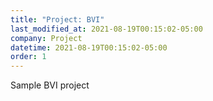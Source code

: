 ```yaml
---
title: "Project: BVI"
last_modified_at: 2021-08-19T00:15:02-05:00
company: Project
datetime: 2021-08-19T00:15:02-05:00
order: 1
---
```


Sample BVI project